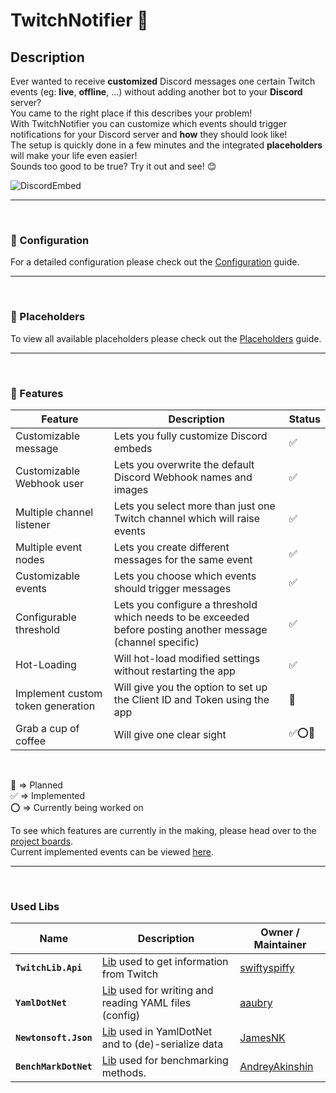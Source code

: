 # TwitchNotifier 💬
## Description
Ever wanted to receive **customized** Discord messages one certain Twitch events (eg: **live**, **offline**, ...) without adding another bot to your **Discord** server?  
You came to the right place if this describes your problem!  
With TwitchNotifier you can customize which events should trigger notifications for your Discord server and **how** they should look like!  
The setup is quickly done in a few minutes and the integrated **placeholders** will make your life even easier!  
Sounds too good to be true? Try it out and see! 😊

![DiscordEmbed](https://user-images.githubusercontent.com/38859398/122478113-1a352a00-cfc9-11eb-9d6d-8d2616876627.png)
***
<br/>

### 📃 Configuration
For a detailed configuration please check out the [Configuration](https://github.com/xIRoXaSx/TwitchNotifier/wiki/Configuration) guide.
***
<br/>

### 🔗 Placeholders
To view all available placeholders please check out the [Placeholders](https://github.com/xIRoXaSx/TwitchNotifier/wiki/placeholders) guide.
***
<br/>

### 📅 Features

| Feature                           | Description                                                                                                 | Status |
|-----------------------------------|-------------------------------------------------------------------------------------------------------------|--------|
| Customizable message              | Lets you fully customize Discord embeds                                                                     | ✅      |
| Customizable Webhook user         | Lets you overwrite the default Discord Webhook names and images                                             | ✅      |
| Multiple channel listener         | Lets you select more than just one Twitch channel which will raise events                                   | ✅      |
| Multiple event nodes              | Lets you create different messages for the same event                                                       | ✅      |
| Customizable events               | Lets you choose which events should trigger messages                                                        | ✅      |
| Configurable threshold            | Lets you configure a threshold which needs to be exceeded before posting another message (channel specific) | ✅      |
| Hot-Loading                       | Will hot-load modified settings without restarting the app                                                  | ✅      |
| Implement custom token generation | Will give you the option to set up the Client ID and Token using the app                                    | 📅     |
| Grab a cup of coffee              | Will give one clear sight                                                                                   | ✅⭕📅   |
<br/>

📅 => Planned  
✅ => Implemented  
⭕ => Currently being worked on

To see which features are currently in the making, please head over to the [project boards](https://github.com/xIRoXaSx/TwitchNotifier/projects).  
Current implemented events can be viewed [here](https://github.com/xIRoXaSx/TwitchNotifier/wiki/configuration#event-nodes).
***
<br/>

### Used Libs
| Name                  | Description                                                                                     | Owner / Maintainer                                  |
|-----------------------|-------------------------------------------------------------------------------------------------|-----------------------------------------------------|
| **`TwitchLib.Api`**   | [Lib](https://github.com/TwitchLib/TwitchLib.Api) used to get information from Twitch           | [swiftyspiffy](https://github.com/swiftyspiffy)     |
| **`YamlDotNet`**      | [Lib](https://github.com/aaubry/YamlDotNet) used for writing and reading YAML files (config)    | [aaubry](https://github.com/aaubry)                 |
| **`Newtonsoft.Json`** | [Lib](https://github.com/JamesNK/Newtonsoft.Json) used in YamlDotNet and to (de)-serialize data | [JamesNK](https://github.com/JamesNK)               |
| **`BenchMarkDotNet`** | [Lib](https://github.com/dotnet/BenchmarkDotNet) used for benchmarking methods.                 | [AndreyAkinshin](https://github.com/AndreyAkinshin) |
